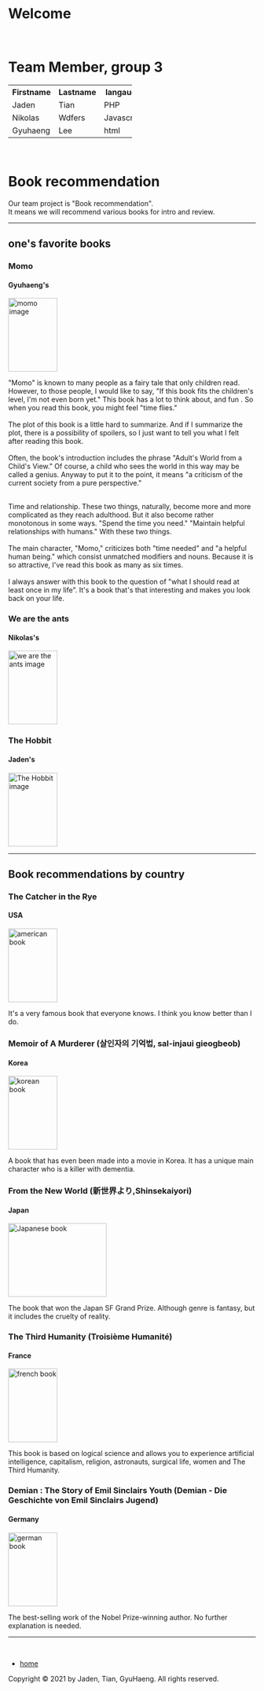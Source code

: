 <!DOCTYPE html>
<html lang="en">
  <head>
    <meta http-equiv="content-type" content="text/html; charset=UTF-8">
    <title> project webpage</title>
    <meta http-equiv="Content-Style-Type" content="text/css">
    <meta name="generator" content="thesitewizard.com's Layout Wizard 3.0.1">
    <meta name="viewport" content="width=device-width, initial-scale=1">
    <link rel="stylesheet" type="text/css" media="all" href="styles.css">
    <link type="text/css" rel="stylesheet" href="tswnavbar.css">
  </head>
  <body>
    <div id="tswcontainer">
      <div id="tswheader">
        <!-- start of header section: insert your logo, etc, here -->
        <h1>Welcome</h1>
        <p>&nbsp;</p>
        <!-- end of header section: insert your logo, etc, above this line --> </div>
      <div id="tswcontent">
        <div id="tswcontproper">
          <!-- start of content column: insert your content here -->
          <h1>Team Member, group 3</h1>
          <table style="width:50%">
            <tbody>
              <tr>
                <th>Firstname</th>
                <th>Lastname</th>
                <th>langauge</th>
              </tr>
              <tr>
                <td>Jaden</td>
                <td>Tian</td>
                <td>PHP</td>
              </tr>
              <tr>
                <td>Nikolas</td>
                <td>Wdfers</td>
                <td>Javascript</td>
              </tr>
              <tr>
                <td>Gyuhaeng</td>
                <td>Lee</td>
                <td>html</td>
              </tr>
            </tbody>
          </table>
          <p>&nbsp;</p>
          <h1> Book recommendation</h1>
          <p> Our team project is "Book recommendation".<br>
            It means we will recommend various books for intro and review. </p>
          <hr>
          <!-- start of project content -->
          <h2>one's favorite books</h2>
          <h3> Momo</h3>
          <h4> Gyuhaeng's</h4>
          <img src="https://upload.wikimedia.org/wikipedia/en/6/60/Momo_English.jpg"
            alt="momo image" height="150" width="100">
          <p> "Momo" is known to many people as a fairy tale that only children read. However, to those people, I would like to say, "If this book fits the children's level, I'm not even born yet." This book has a lot to think about, and fun . So when you read this book, you might feel "time flies."<br><br>
 The plot of this book is a little hard to summarize. And if I summarize the plot, there is a possibility of spoilers, so I just want to tell you what I felt after reading this book.<br><br>
 Often, the book's introduction includes the phrase "Adult's World from a Child's View." Of course, a child who sees the world in this way may be called a genius. Anyway to put it to the point, it means "a criticism of the current society from a pure perspective."<br><br>
            
 Time and relationship. These two things, naturally, become more and more complicated as they reach adulthood. But it also become rather monotonous in some ways. "Spend the time you need." "Maintain helpful relationships with humans." With these two things.<br><br>
The main character, "Momo," criticizes both "time needed" and "a helpful human being." which consist unmatched modifiers and nouns. Because it is so attractive, I've read this book as many as six times.<br><br>
I always answer with this book to the question of "what I should read at least once in my life". It's a book that's that interesting and makes you look back on your life.</p>
          <h3> We are the ants</h3>
          <h4> Nikolas's</h4>
          <img src="https://encrypted-tbn0.gstatic.com/images?q=tbn:ANd9GcS29jd5FzL9sbs63UJ9AGzZ2v0QpcpUdXi2YQ&amp;usqp=CAU"
            alt="we are the ants image" height="150" width="100">
          <h3> The Hobbit</h3>
          <h4>Jaden's</h4>
          <img src="https://images-na.ssl-images-amazon.com/images/I/91b0C2YNSrL.jpg"
            alt="The Hobbit image" height="150" width="100">
          <hr>
          <h2>Book recommendations by country</h2>
          <h3>The Catcher in the Rye</h3>
          <h4>USA</h4>
          <img src="https://encrypted-tbn0.gstatic.com/images?q=tbn:ANd9GcTwjyA2DrIf7mId-Q2BJUVQ-ypi_PMMWY3Gyg&usqp=CAU"
            alt="american book" height="150" width="100">
          <p>It's a very famous book that everyone knows. I think you know better than I do.</p>
          <h3> Memoir of A Murderer (살인자의 기억법, sal-injaui gieogbeob)</h3>
          <h4>Korea</h4>
          <img src="https://search.pstatic.net/common/?src=http%3A%2F%2Fblogfiles.naver.net%2FMjAyMTA0MDdfOTcg%2FMDAxNjE3NzkzNDkzNTY2.HQ-_TqhW3fPxoCRWbP5e6US6KKR_k3HTb3Zvsb6OX70g.gJ7fo-JUymL5eOu8p5ui47KkZVKqNnS6Eg6J7NIqOzIg.JPEG.skrgjs96s%2F%25BB%25EC%25C0%25CE%25C0%25DA%25C0%25C7%25B1%25E2%25BE%25EF%25B9%25FD.jpg&amp;type=a340"
            alt="korean book" height="150" width="100">
          <p>A book that has even been made into a movie in Korea. It has a unique main character who is a killer with dementia.</p>
          <h3> From the New World (新世界より,Shinsekaiyori)   </h3>
          <h4>Japan</h4>
          <img src="https://encrypted-tbn0.gstatic.com/images?q=tbn:ANd9GcRwCUsJAHaj8tW2olAoS2mbwkzQq4-hBULftA&amp;usqp=CAU"
            alt="Japanese book" height="150" width="200">
          <p>The book that won the Japan SF Grand Prize. Although genre is fantasy, but it includes the cruelty of reality.</p>
          <h3> The Third Humanity (Troisième Humanité)</h3>
          <h4>France</h4>
          <img src="https://i.gr-assets.com/images/S/compressed.photo.goodreads.com/books/1411137077l/23251191.jpg"
            alt="french book" height="150" width="100">
          <p>This book is based on logical science and allows you to experience artificial intelligence, capitalism, religion, astronauts, surgical life, women and The Third Humanity.
          <h3> Demian : The Story of Emil Sinclairs Youth (Demian - Die Geschichte von Emil Sinclairs Jugend)</h3>
          <h4>Germany</h4>
          <img src="https://encrypted-tbn0.gstatic.com/images?q=tbn:ANd9GcTsE8M-ySOCz_MfRnu9dXcadV6kTLZPASKrjw&usqp=CAU"
            alt="german book" height="150" width="100">
          <p>The best-selling work of the Nobel Prize-winning author. No further explanation is needed.</p>
          <hr>
         <div id="tswsidecol">
          <div id="tswsideproper">
            <!-- start of side column: insert your navigation menu, etc, here -->
            <p><br>
            </p>
            <div id="tswcssbuttons">
              <ul>
                <li><a href="https://github.com/gyuhaeng/Frontiers-2021/blob/main/README.md">home</a></li>
              </ul>
            </div>
            <p> </p>
            <!-- end of side column: put your navigation menu, etc, above this line -->
          </div>
        </div>
        <div style="clear: both;"></div>
        <div id="tswfooter">
          <!-- start of footer section: insert your copyright notice, etc, here -->
          <p>Copyright © 2021 by Jaden, Tian, GyuHaeng. All rights reserved.</p>
          <!-- end of footer section: insert your copyright notice, etc, above this line -->
        </div>
      </div>
    </div>
  </body>
</html>
